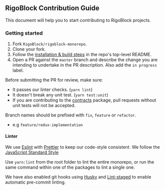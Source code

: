 ## RigoBlock Contribution Guide

This document will help you to start contributing to RigoBlock projects.

### Getting started

1.  Fork `RigoBlock/rigoblock-monorepo`.
2.  Clone your fork.
3.  Follow the [installation & build steps](https://github.com/RigoBlock/rigoblock-monorepo#installation) in the repo's top-level README.
4.  Open a PR against the `master` branch and describe the change you are intending to undertake in the PR description. Also add the `in progress` label.

Before submitting the PR for review, make sure:

-   It passes our linter checks. (`yarn lint`)
-   It doesn't break any unit test. (`yarn test:unit`)
-   If you are contributing to the [contracts](https://github.com/RigoBlock/rigoblock-monorepo/tree/master/packages/contracts#contracts) package, pull requests without unit tests will not be accepted.

Branch names should be prefixed with `fix`, `feature` or `refactor`.

-   e.g `feature/redux-implementation`

#### Linter

We use [Eslint](https://github.com/eslint/eslint) with [Prettier](https://github.com/prettier/prettier) to keep our code-style consistent. We follow the [JavaScript Standard Style](https://standardjs.com/)

Use `yarn:lint` from the root folder to lint the entire monorepo, or run the same command within one of the packages to lint a single one.

We have also enabled git hooks using [Husky](https://github.com/typicode/husky) and [Lint-staged](https://github.com/okonet/lint-staged#readme) to enable automatic pre-commit linting.
